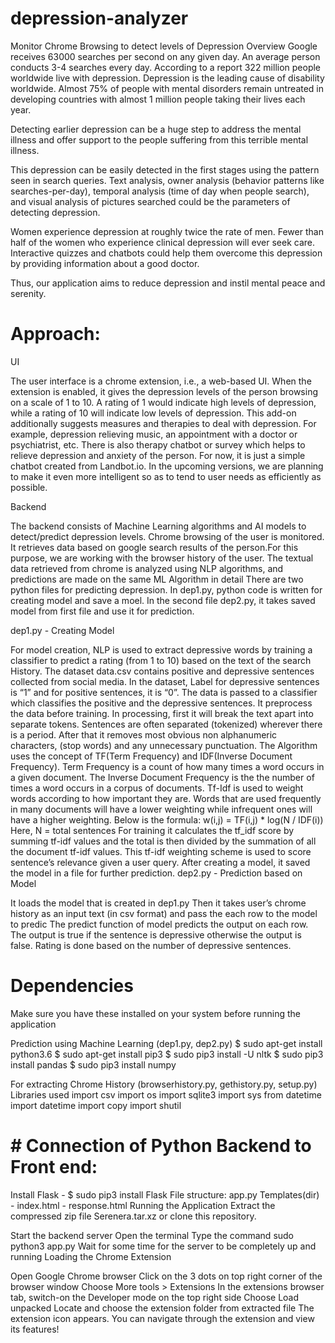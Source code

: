 # depression-analyzer
Monitor Chrome Browsing to detect levels of Depression
Overview
Google receives 63000 searches per second on any given day. An average person conducts 3-4 searches every day. According to a report 322 million people worldwide live with depression. Depression is the leading cause of disability worldwide. Almost 75% of people with mental disorders remain untreated in developing countries with almost 1 million people taking their lives each year.

Detecting earlier depression can be a huge step to address the mental illness and offer support to the people suffering from this terrible mental illness.

This depression can be easily detected in the first stages using the pattern seen in search queries. Text analysis, owner analysis (behavior patterns like searches-per-day), temporal analysis (time of day when people search), and visual analysis of pictures searched could be the parameters of detecting depression.

Women experience depression at roughly twice the rate of men. Fewer than half of the women who experience clinical depression will ever seek care. Interactive quizzes and chatbots could help them overcome this depression by providing information about a good doctor.

Thus, our application  aims to reduce depression and instil mental peace and serenity.

# Approach:
UI

The user interface is a chrome extension, i.e., a web-based UI.
When the extension is enabled, it gives the depression levels of the person browsing on a scale of 1 to 10. A rating of 1 would indicate high levels of depression, while a rating of 10 will indicate low levels of depression.
This add-on additionally suggests measures and therapies to deal with depression. For example, depression relieving music, an appointment with a doctor or psychiatrist, etc.
There is also therapy chatbot or survey which helps to relieve depression and anxiety of the person. For now, it is just a simple chatbot created from Landbot.io. In the upcoming versions, we are planning to make it even more intelligent so as to tend to user needs as efficiently as possible.

Backend

The backend consists of Machine Learning algorithms and AI models to detect/predict depression levels.
Chrome browsing of the user is monitored. It retrieves data based on google search results of the person.For this purpose, we are working with the browser history of the user.
The textual data retrieved from chrome is analyzed using NLP algorithms, and predictions are made on the same
ML Algorithm in detail
There are two python files for predicting depression. In dep1.py, python code is written for creating model and save a moel. In the second file dep2.py, it takes saved model from first file and use it for prediction.

dep1.py - Creating Model

For model creation, NLP is used to extract depressive words by training a classifier to predict a rating (from 1 to 10) based on the text of the search History.
The dataset data.csv contains positive and depressive sentences collected from social media. In the dataset, Label for depressive sentences is “1” and for positive sentences, it is “0”.
The data is passed to a classifier which classifies the positive and the depressive sentences.
It preprocess the data before training. In processing, first it will break the text apart into separate tokens. Sentences are often separated (tokenized) wherever there is a period.
After that it removes most obvious non alphanumeric characters, (stop words) and any unnecessary punctuation.
The Algorithm uses the concept of TF(Term Frequency) and IDF(Inverse Document Frequency). Term Frequency is a count of how many times a word occurs in a given document. The Inverse Document Frequency is the the number of times a word occurs in a corpus of documents.
Tf-Idf is used to weight words according to how important they are. Words that are used frequently in many documents will have a lower weighting while infrequent ones will have a higher weighting. Below is the formula: w(i,j) = TF(i,j) * log(N / IDF(i)) Here, N = total sentences
For training it calculates the tf_idf score by summing tf-idf values and the total is then divided by the summation of all the document tf-idf values.
This tf-idf weighting scheme is used to score sentence’s relevance given a user query.
After creating a model, it saved the model in a file for further prediction.
dep2.py - Prediction based on Model

It loads the model that is created in dep1.py
Then it takes user’s chrome history as an input text (in csv format) and pass the each row to the model to predic
The predict function of model predicts the output on each row. The output is true if the sentence is depressive otherwise the output is false.
Rating is done based on the number of depressive sentences.

# Dependencies
Make sure you have these installed on your system before running the application

Prediction using Machine Learning (dep1.py, dep2.py)
$ sudo apt-get install python3.6
$ sudo apt-get install pip3
$ sudo pip3 install -U nltk
$ sudo pip3 install pandas
$ sudo pip3 install numpy

For extracting Chrome History (browserhistory.py, gethistory.py, setup.py) Libraries used
import csv
import os
import sqlite3
import sys
from datetime import datetime
import copy
import shutil

# # Connection of Python Backend to Front end:
Install Flask - $ sudo pip3 install Flask
File structure: app.py
Templates(dir) - index.html - response.html
Running the Application
Extract the compressed zip file Serenera.tar.xz or clone this repository.

Start the backend server
Open the terminal
Type the command
sudo python3 app.py
Wait for some time for the server to be completely up and running
Loading the Chrome Extension

Open Google Chrome browser
Click on the 3 dots on top right corner of the browser window
Choose More tools > Extensions
In the extensions browser tab, switch-on the Developer mode on the top right side
Choose Load unpacked
Locate and choose the extension folder from extracted file
The extension icon appears. You can navigate through the extension and view its features!
